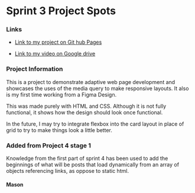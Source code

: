 # Sprint 3 Project Spots

### Links

- [Link to my project on Git hub Pages](https://mason12117.github.io/se_project_spots/)

- [Link to my video on Google drive](https://drive.google.com/file/d/1qAlhvwEwp6KxlBXbywp7MGk93M2jWbPy/view?usp=sharing)

### Project Information

This is a project to demonstrate adaptive web page development and showcases the uses of the media query to make responsive layouts. It also is my first time working from a Figma Design.

This was made purely with HTML and CSS. Although it is not fully functional, it shows how the design should look once functional.

In the future, I may try to integrate flexbox into the card layout in place of grid to try to make things look a little better.

### Added from Project 4 stage 1

Knowledge from the first part of sprint 4 has been used to add the beginnings of what will be posts that load dynamically from an array of objects referencing links, as oppose to static html.

#### Mason
